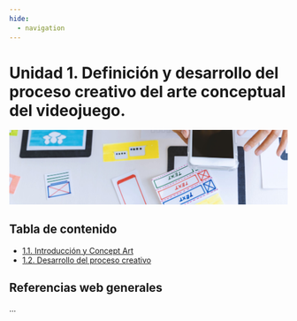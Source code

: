 ```yaml
---
hide:
  - navigation
---
```


# Unidad 1. Definición y desarrollo del proceso creativo del arte conceptual del videojuego.
![](assets/referencias.jpg)

## Tabla de contenido

* [1.1. Introducción y Concept Art](ud1-1.md)
* [1.2. Desarrollo del proceso creativo](ud1-2.md)

## Referencias web generales

...

